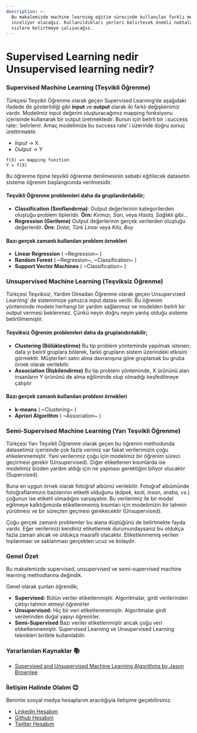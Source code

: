 ```yaml
---
description: >-
  Bu makalemizde machine learning eğitim sürecinde kullanılan farklı methodları
  inceliyor olacağız. Kullanıldıkları yerleri belirtecek önemli noktaları
  sizlere belirtmeye çalışacağız.
---
```


# Supervised Learning nedir Unsupervised learning nedir?

### Supervised Machine Learning \(Teşvikli Öğrenme\)

Türkçesi Teşvikli Öğrenme olarak geçen Supervised Learning’de aşağıdaki ifadede de gösterildiği gibi **input** ve **output** olarak iki farklı değişkenimiz vardır. Modelimiz input değerini oluşturacağımız mapping fonksiyonu içerisinde kullanarak bir output üretmektedir. Bunun için belirli bir ::success rate:: belirlenir. Amaç modelimize bu success rate’ i üzerinde doğru sonuç ürettirmektir.

* _İnput_ -&gt; X
* _Output_ -&gt; Y

```text
f(X) => mapping function
Y = f(X)
```

Bu öğrenme tipine teşvikli öğrenme denilmesinin sebebi eğitilecek datasetin sisteme öğrenim başlangıcında verilmesidir.

#### Teşvikli Öğrenme problemleri daha da gruplandırılabilir;

* **Classification \(Sınıflandırma\)**: Output değerlerinin kategorilerden oluştuğu problem tipleridir. **Örn:** _Kırmızı, Sarı_, veya _Hasta, Sağlıklı_ gibi…
* **Regression \(Gerileme\)** Output değerlerinin gerçek verilerden oluştuğu değerlerdir. **Örn:** _Dolar, Türk Lirası_ veya _Kilo, Boy_

#### Bazı gerçek zamanlı kullanılan problem örnekleri

* **Linear Regression** \( ~Regression~ \)
* **Random Forest** \( ~Regression~, ~Classification~ \)
* **Support Vector Machines** \( ~Classification~ \)

### Unsupervised Machine Learning \(Teşviksiz Öğrenme\)

Türkçesi Teşviksiz, Yardım Olmadan Öğrenme olarak geçen Unsupervised Learning’ de sistemimize yalnızca input datası verilir. Bu öğrenim yönteminde modele herhangi bir yardım sağlanmaz ve modelden belirli bir output vermesi beklenmez. Çünkü neyin doğru neyin yanlış olduğu sisteme belirtilmemiştir.

#### Teşviksiz Öğrenim problemleri daha da gruplandırılabilir;

* **Clustering \(Bölükleştirme\)** Bu tip problem yönteminde yapılmak istenen; data yı belirli gruplara bölerek, farklı grupların sistem üzerindeki etkisini görmektir. Müşterileri satın alma davranışına göre gruplamak bu gruba örnek olarak verilebilir.
* **Association \(İlişkilendirme\)** Bu tip problem yönteminde, X ürününü alan insanların Y ürününü de alma eğiliminde olup olmadığı keşfedilmeye çalışılır

#### Bazı gerçek zamanlı kullanılan problem örnekleri

* **k-means** \( ~Clustering~ \)
* **Apriori Algorithm** \( ~Association~ \)

### Semi-Supervised Machine Learning \(Yarı Teşvikli Öğrenme\)

Türkçesi Yarı Teşvikli Öğrenme olarak geçen bu öğrenim methodunda datasetimiz içerisinde çok fazla verimiz var fakat verilerimizin çoğu etikelenmemiştir. Yani verilerimiz çoğu için modelimiz bir öğrenim süreci geçirmesi gerekir \(Unsupervised\). Diğer etiketlenen kısımlarda ise modelimiz bizden yardım aldığı için ne yapması gerektiğini biliyor olucaktır \(Supervised\).

Buna en uygun örnek olarak fotoğraf albümü verilebilir. Fotoğraf albümünde fotoğraflarımızın bazılarının etiketli olduğunu \(_köpek, kedi, insan, araba, vs._\) çoğunun ise etiketli olmadığını varsayalım. Bu verilerimiz ile bir model eğitmeye kalktığımızda etiketlenmemiş kısımları için modelimizin bir tahmin yürütmesi ve bir süreçten geçmesi gerekecektir \(Unsupervised\).

Çoğu gerçek zamanlı problemler bu alana düştüğünü de belirtmekte fayda vardır. Eğer verilerinizi kendiniz etiketlemek durumundaysanız bu oldukça fazla zaman alıcak ve oldukça masraflı olacaktır. Etiketlenmemiş verilen toplanması ve saklanması gerçekten ucuz ve kolaydır.

### Genel Özet

Bu makalemizde supervised, unsupervised ve semi-supervised machine learning methodlarına değindik.

Genel olarak şunları öğrendik;

* **Supervised:** Bütün veriler etiketlenmiştir. Algoritmalar, girdi verilerinden çıktıyı tahmin etmeyi öğrenirler
* **Unsupervised:** Hiç bir veri etiketlenmemiştir. Algoritmalar girdi verilerinden doğal yapıyı öğrenirler.
* **Semi-Supervised** Bazı veriler etiketlenmiştir ancak çoğu veri etiketlenmemiştir. Supervised Learning ve Unsupervised Learning teknikleri birlikte kullanılabilir.

### Yararlanılan Kaynaklar 📚

* [Supervised and Unsupervised Machine Learning Algorithms by Jason Brownlee](https://machinelearningmastery.com/supervised-and-unsupervised-machine-learning-algorithms/)

### İletişim Halinde Olalım 😊

Benimle sosyal medya hesaplarım aracılığıyla iletişime geçebilirsiniz.

* [Linkedin Hesabım](https://www.linkedin.com/in/afozbek/)
* [Github Hesabım](https://github.com/afozbek)
* [Twitter Hesabım](https://twitter.com/afozbek_)

